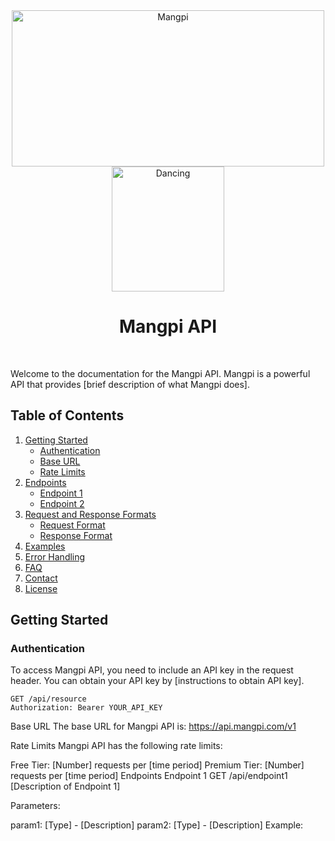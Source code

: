 <div align="center">
    <img src="https://media.giphy.com/media/v1.Y2lkPTc5MGI3NjExZmxnYmFraGlyanM1eWlhNXNqamI3ZnlyNDEwdjBmcW14bHN1bmdtdCZlcD12MV9pbnRlcm5hbF9naWZfYnlfaWQmY3Q9cw/9a7OTE5ja07Yf3ZFDG/source.gif" width="500" height="250" alt="Mangpi">
    <img src="https://media.giphy.com/media/11lxCeKo6cHkJy/giphy.gif" alt="Dancing" width="180" height="200">
    <h1>Mangpi API </h1>
</div>
<br>

Welcome to the documentation for the Mangpi API. Mangpi is a powerful API that provides [brief description of what Mangpi does].

## Table of Contents

1. [Getting Started](#getting-started)
    - [Authentication](#authentication)
    - [Base URL](#base-url)
    - [Rate Limits](#rate-limits)
2. [Endpoints](#endpoints)
    - [Endpoint 1](#endpoint-1)
    - [Endpoint 2](#endpoint-2)
3. [Request and Response Formats](#request-and-response-formats)
    - [Request Format](#request-format)
    - [Response Format](#response-format)
4. [Examples](#examples)
5. [Error Handling](#error-handling)
6. [FAQ](#faq)
7. [Contact](#contact)
8. [License](#license)

## Getting Started

### Authentication

To access Mangpi API, you need to include an API key in the request header. You can obtain your API key by [instructions to obtain API key].

```http
GET /api/resource
Authorization: Bearer YOUR_API_KEY
```
Base URL
The base URL for Mangpi API is: https://api.mangpi.com/v1

Rate Limits
Mangpi API has the following rate limits:

Free Tier: [Number] requests per [time period]
Premium Tier: [Number] requests per [time period]
Endpoints
Endpoint 1
GET /api/endpoint1
[Description of Endpoint 1]

Parameters:

param1: [Type] - [Description]
param2: [Type] - [Description]
Example:
